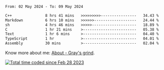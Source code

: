 <!--START_SECTION:waka-->

```txt
From: 02 May 2024 - To: 09 May 2024

C++               8 hrs 41 mins   >>>>>>>>>----------------   34.43 %
Markdown          6 hrs 10 mins   >>>>>>-------------------   24.44 %
sh                4 hrs 46 mins   >>>>>--------------------   18.89 %
C                 1 hr 21 mins    >------------------------   05.38 %
Text              1 hr 6 mins     >------------------------   04.40 %
TypeScript        1 hr            >------------------------   04.01 %
Assembly          30 mins         >------------------------   02.04 %
```

<!--END_SECTION:waka-->

<!-- [![grayxu's github stats](https://github-readme-stats.vercel.app/api?username=grayxu&count_private=true&show_icons=true)](https://github.com/grayxu) -->

Know more about me: [About - Gray's grind](https://www.grayxu.cn/).
<p align="left">
  <a href="https://wakatime.com/@c69eb31e-43a1-463f-8968-c3449e386f57"><img src="https://wakatime.com/badge/user/c69eb31e-43a1-463f-8968-c3449e386f57.svg" title="Total time coded since Feb 28 2023" /></a>
</p>

